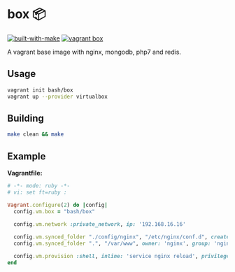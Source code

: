 # box 📦

[![built-with-make](https://img.shields.io/badge/build%20system-make-brightgreen.svg)](Makefile)
[![vagrant box](https://img.shields.io/badge/vagrant%20box-0.0.3-brightgreen.svg)](https://atlas.hashicorp.com/bash/boxes/box)

A vagrant base image with nginx, mongodb, php7 and redis.

## Usage
```bash
vagrant init bash/box
vagrant up --provider virtualbox
```

## Building
```bash
make clean && make
```

## Example
**Vagrantfile:**
```ruby
# -*- mode: ruby -*-
# vi: set ft=ruby :

Vagrant.configure(2) do |config|
  config.vm.box = "bash/box"

  config.vm.network :private_network, ip: '192.168.16.16'
  
  config.vm.synced_folder "./config/nginx", "/etc/nginx/conf.d", create: true
  config.vm.synced_folder ".", "/var/www", owner: 'nginx', group: 'nginx'

  config.vm.provision :shell, inline: 'service nginx reload', privileged: true, run: 'always' 
end
```
